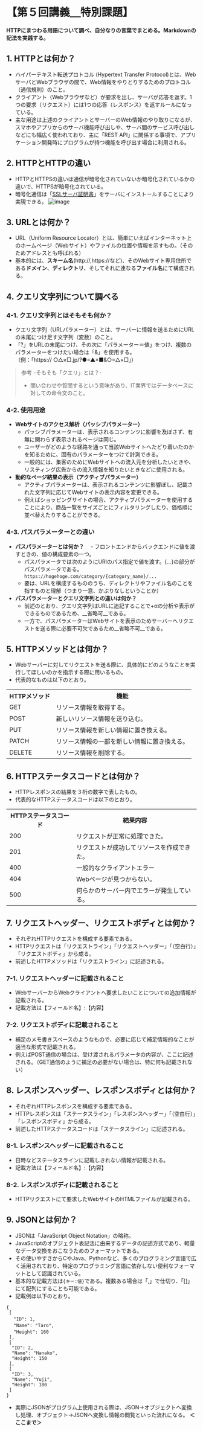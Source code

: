 # 【第５回講義＿特別課題】
__HTTPにまつわる用語について調べ、自分なりの言葉でまとめる。Markdownの記法を実践する。__
## 1. HTTPとは何か？
- ハイパーテキスト転送プロトコル (Hypertext Transfer Protocol)とは、WebサーバとWebブラウザの間で、Web情報をやりとりするためのプロトコル（通信規則）のこと。
- クライアント（Webブラウザなど）が要求を出し、サーバが応答を返す。1つの要求（リクエスト）には1つの応答（レスポンス）を返すルールになっている。
- 主な用途は上述のクライアントとサーバーのWeb情報のやり取りになるが、スマホやアプリからのサーバ機能呼び出しや、サーバ間のサービス呼び出しなどにも幅広く使われており、主に「REST API」に関係する事項で、アプリケーション開発時にプログラムが持つ機能を呼び出す場合に利用される。
## 2. HTTPとHTTPの違い
- HTTPとHTTPSの違いは通信が暗号化されていないか暗号化されているかの違いで、HTTPSが暗号化されている。
- 暗号化通信は「[SSLサーバ証明書](https://www.itmanage.co.jp/security/ssl/)」をサーバにインストールすることにより実現できる。
![image](https://github.com/setagaya1/lecture5-special/assets/136170263/d5a4f50f-b5d5-40f4-880b-58de4ce8ecfd)

## 3. URLとは何か？
- URL（Uniform Resource Locator）とは、簡単にいえばインターネット上のホームページ（Webサイト）やファイルの位置や情報を示すもの。（そのためアドレスとも呼ばれる）
- 基本的には、**スキーム名**(http://,https://など)、そのWebサイト専用住所である**ドメイン**、**ディレクトリ**、そしてそれに連なる**ファイル名**にて構成される。

## 4. クエリ文字列について調べる
### 4-1. クエリ文字列とはそもそも何か？
- クエリ文字列（URLパラメーター）とは、サーバーに情報を送るためにURLの末尾につけ足す文字列（変数）のこと。
- 「?」をURLの末尾につけ、その次に「パラメーター＝値」をつけ、複数のパラメーターをつけたい場合は「&」を使用する。  
（例：「https:// ○△×□.jp/?●=▲×■&○=△×□」）
>  参考 -そもそも「クエリ」とは？-
> - 問い合わせや質問するという意味があり、IT業界ではデータベースに対しての命令文のこと。
### 4-2. 使用用途
- __Webサイトのアクセス解析（パッシブパラメーター）__
  - パッシブパラメーターは、表示されるコンテンツに影響を及ぼさず、有無に関わらず表示されるページは同じ。
  - ユーザーがどのような経路を通って当該Webサイトへたどり着いたのかを知るために、固有のパラメーターをつけて計測できる。
  - 一般的には、集客のためにWebサイトへの流入元を分析したいときや、リスティング広告からの流入情報を知りたいときなどに使用される。
- __動的なページ結果の表示（アクティブパラメーター）__
  - アクティブパラメーターは、表示されるコンテンツに影響ぼし、記載された文字列に応じてWebサイトの表示内容を変更できる。
  - 例えばショッピングサイトの場合、アクティブパラメーターを使用することにより、商品一覧をサイズごとにフィルタリングしたり、価格順に並べ替えたりすることができる。
### 4-3. パスパラメーターとの違い
- __パスパラメーターとは何か？__
　- フロントエンドからバックエンドに値を渡すときの、値の構成要素の一つ。
  - パスパラメータでは次のようにURIのパス指定で値を渡す。{...}の部分がパスパラメータである。  
`https://hogehoge.com/category/{category_name}/...`
  - 要は、URLを構成するもののうち、ディレクトリやファイル名のことを指すものと理解（つまり一意、かぶりなしということか）
- __パスパラメーターとクエリ文字列との違いは何か？__
  - 前述のとおり、クエリ文字列はURLに追記することで+αの分析や表示ができるものであるため、__省略可__である。
  - 一方で、パスパラメーターはWebサイトを表示のためサーバーへリクエストを送る際に必要不可欠であるため__省略不可__である。
## 5. HTTPメソッドとは何か？
- Webサーバーに対してリクエストを送る際に、具体的にどのようなことを実行してほしいのかを指示する際に用いるもの。
- 代表的なものは以下のとおり。  
<table>
    <tr>
        <th>HTTPメソッド</th>
        <th>機能</th>
    </tr>
    <tr>
        <td>GET</td>
        <td>リソース情報を取得する。</td>
    </tr>
      <tr>
        <td>POST</td>
        <td>新しいリソース情報を送り込む。</td>
    </tr>
    <tr>
        <td>PUT</td>
        <td>リソース情報を新しい情報に置き換える。</td>
    </tr>
    <tr>
        <td>PATCH</td>
        <td>リソース情報の一部を新しい情報に置き換える。</td>
    </tr>
    <tr>
        <td>DELETE</td>
        <td>リソース情報を削除する。</td>
    </tr>
</table>

## 6. HTTPステータスコードとは何か？
- HTTPレスポンスの結果を３桁の数字で表したもの。
- 代表的なHTTPステータスコードは以下のとおり。
<table>
    <tr>
        <th>HTTPステータスコード</th>
        <th>結果内容</th>
    </tr>
    <tr>
        <td>200</td>
        <td>リクエストが正常に処理できた。</td>
    </tr>
      <tr>
        <td>201</td>
        <td>リクエストが成功してリソースを作成できた。</td>
    </tr>
    <tr>
        <td>400</td>
        <td>一般的なクライアントエラー</td>
    </tr>
    <tr>
        <td>404</td>
        <td>Webページが見つからない。</td>
    </tr>
    <tr>
        <td>500</td>
        <td>何らかのサーバー内でエラーが発生している。</td>
    </tr>
</table>

## 7. リクエストヘッダー、リクエストボディとは何か？
- それぞれHTTPリクエストを構成する要素である。
- HTTPリクエストは「リクエストライン」「リクエストヘッダー」「（空白行）」「リクエストボディ」から成る。
- 前述したHTTPメソッドは「リクエストライン」に記述される。
### 7-1. リクエストヘッダーに記載されること
- WebサーバーからWebクライアントへ要求したいことについての追加情報が記載される。
- 記載方法は【フィールド名】:【内容】
### 7-2. リクエストボディに記載されること
- 補足のメモ書きスペースのようなもので、必要に応じて補足情報的なことが適当な形式で記載される。
- 例えばPOST通信の場合は、受け渡されるパラメータの内容が、ここに記述される。（GET通信のように補足の必要がない場合は、特に何も記載されない）

## 8. レスポンスヘッダー、レスポンスボディとは何か？
- それぞれHTTPレスポンスを構成する要素である。
- HTTPレスポンスは「ステータスライン」「レスポンスヘッダー」「（空白行）」「レスポンスボディ」から成る。
- 前述したHTTPステータスコードは「ステータスライン」に記述される。
### 8-1. レスポンスヘッダーに記載されること
- 日時などステータスラインに記載しきれない情報が記載される。
- 記載方法は【フィールド名】:【内容】
### 8-2. レスポンスボディに記載されること
- HTTPリクエストにて要求したWebサイトのHTMLファイルが記載される。

## 9. JSONとは何か？
- JSONは「JavaScript Object Notation」の略称。
- JavaScriptのオブジェクト表記法に由来するデータの記述方式であり、軽量なデータ交換をおこなうためのフォーマットである。
- その使いやすさからCやJava、Pythonなど、多くのプログラミング言語で広く活用されており、特定のプログラミング言語に依存しない便利なフォーマットとして認識されている。
- 基本的な記載方法は`{キー:値}`である。複数ある場合は「,」で仕切り、「[]」にて配列にすることも可能である。
- 記載例は以下のとおり。
```
{
 [
 　"ID": 1,
 　"Name": "Taro",
 　"Height": 160
 ],
 [
  "ID": 2,
  "Name": "Hanako",
  "Height": 150
 ],
 [
  "ID": 3,
  "Name": "Yuji",
  "Height": 180
 ]
}
```
- 実際にJSONがプログラム上使用される際は、JSON→オブジェクトへ変換し処理、オブジェクト→JSONへ変換し情報の閲覧といった流れになる。
**＜ここまで＞**
